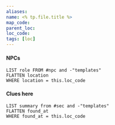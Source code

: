```yaml
---
aliases: 
name: <% tp.file.title %>
map_code: 
parent_loc: 
loc_code: 
tags: [loc]
---
```

#### NPCs
```dataview
LIST role FROM #npc and -"templates"
FLATTEN location
WHERE location = this.loc_code
```
#### Clues here
```dataview
LIST summary from #sec and -"templates"
FLATTEN found_at
WHERE found_at = this.loc_code
```

